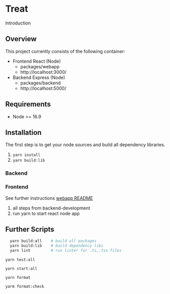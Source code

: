 # Treat

Introduction

## Overview

This project currently consists of the following container:

- Frontend React (Node)
  - packages/webapp
  - http://localhost:3000/
- Backend Express (Node)
  - packages/backend
  - http://localhost:5000/

## Requirements

- Node >= 16.9

## Installation

The first step is to get your node sources and build all dependency libraries.

1. `yarn install`
2. `yarn build:lib`

### Backend

### Frontend

See further instructions [webapp README](packages/webapp/README.md)

1. all steps from backend-development
2. run yarn to start react node app

## Further Scripts

```bash
  yarn build:all    # build all packages
  yarn build:lib    # build dependency libs
  yarn lint         # run linter for .ts,.tsx files
```

`yarn test:all`

`yarn start:all`

`yarn format`

`yarm format:check`
